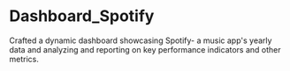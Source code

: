 # Dashboard_Spotify
Crafted a dynamic dashboard showcasing Spotify- a music app's yearly data and analyzing and reporting on key performance indicators and other metrics.
